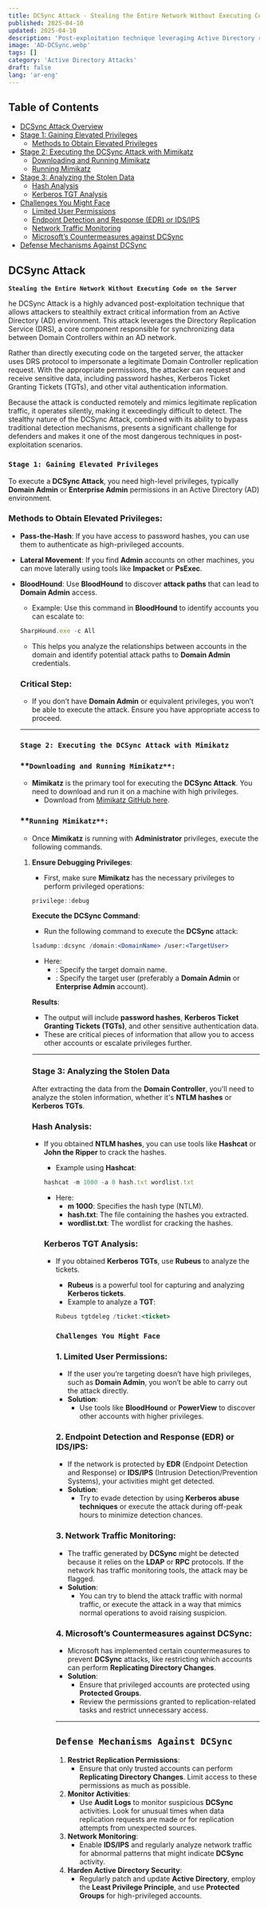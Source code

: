 ```yaml
---
title: DCSync Attack - Stealing the Entire Network Without Executing Code on the Server
published: 2025-04-10
updated: 2025-04-10
description: 'Post-exploitation technique leveraging Active Directory replication to extract credentials and compromise domain without touching the target server.'
image: 'AD-DCSync.webp'
tags: []
category: 'Active Directory Attacks'
draft: false 
lang: 'ar-eng'
---
```


## Table of Contents

- [DCSync Attack Overview](#dcsync-attack)
- [Stage 1: Gaining Elevated Privileges](#stage-1-gaining-elevated-privileges)
  - [Methods to Obtain Elevated Privileges](#methods-to-obtain-elevated-privileges)
- [Stage 2: Executing the DCSync Attack with Mimikatz](#stage-2-executing-the-dcsync-attack-with-mimikatz)
  - [Downloading and Running Mimikatz](#downloading-and-running-mimikatz)
  - [Running Mimikatz](#running-mimikatz)
- [Stage 3: Analyzing the Stolen Data](#stage-3-analyzing-the-stolen-data)
  - [Hash Analysis](#hash-analysis)
  - [Kerberos TGT Analysis](#kerberos-tgt-analysis)
- [Challenges You Might Face](#challenges-you-might-face)
  - [Limited User Permissions](#1-limited-user-permissions)
  - [Endpoint Detection and Response (EDR) or IDS/IPS](#2-endpoint-detection-and-response-edr-or-idsips)
  - [Network Traffic Monitoring](#3-network-traffic-monitoring)
  - [Microsoft’s Countermeasures against DCSync](#4-microsofts-countermeasures-against-dcsync)
- [Defense Mechanisms Against DCSync](#defense-mechanisms-against-dcsync)

## **DCSync Attack**

**`Stealing the Entire Network Without Executing Code on the Server`**

he DCSync Attack is a highly advanced post-exploitation technique that allows attackers to stealthily extract critical information from an Active Directory (AD) environment. This attack leverages the Directory Replication Service (DRS), a core component responsible for synchronizing data between Domain Controllers within an AD network.

Rather than directly executing code on the targeted server, the attacker uses DRS protocol to impersonate a legitimate Domain Controller replication request. With the appropriate permissions, the attacker can request and receive sensitive data, including password hashes, Kerberos Ticket Granting Tickets (TGTs), and other vital authentication information.

Because the attack is conducted remotely and mimics legitimate replication traffic, it operates silently, making it exceedingly difficult to detect. The stealthy nature of the DCSync Attack, combined with its ability to bypass traditional detection mechanisms, presents a significant challenge for defenders and makes it one of the most dangerous techniques in post-exploitation scenarios.

### **`Stage 1: Gaining Elevated Privileges`**

To execute a **DCSync Attack**, you need high-level privileges, typically **Domain Admin** or **Enterprise Admin** permissions in an Active Directory (AD) environment.

### **Methods to Obtain Elevated Privileges**:

- **Pass-the-Hash**: If you have access to password hashes, you can use them to authenticate as high-privileged accounts.
- **Lateral Movement**: If you find **Admin** accounts on other machines, you can move laterally using tools like **Impacket** or **PsExec**.
- **BloodHound**: Use **BloodHound** to discover **attack paths** that can lead to **Domain Admin** access.
    - Example: Use this command in **BloodHound** to identify accounts you can escalate to:
    
    ```jsx
    SharpHound.exe -c All
    ```
    
    - This helps you analyze the relationships between accounts in the domain and identify potential attack paths to **Domain Admin** credentials.
    
    ### **Critical Step**:
    
    - If you don’t have **Domain Admin** or equivalent privileges, you won’t be able to execute the attack. Ensure you have appropriate access to proceed.
    
    ---
    
    ### `Stage 2: Executing the DCSync Attack with Mimikatz`
    
    ### **`Downloading and Running Mimikatz**:`
    
    - **Mimikatz** is the primary tool for executing the **DCSync Attack**. You need to download and run it on a machine with high privileges.
        - Download from [Mimikatz GitHub here](https://github.com/gentilkiwi/mimikatz).
    
    ### **`Running Mimikatz**:`
    
    - Once **Mimikatz** is running with **Administrator** privileges, execute the following commands.
    1. **Ensure Debugging Privileges**:
        - First, make sure **Mimikatz** has the necessary privileges to perform privileged operations:
        
        ```jsx
        privilege::debug
        ```
        
        **Execute the DCSync Command**:
        
        - Run the following command to execute the **DCSync** attack:
        
        ```jsx
        lsadump::dcsync /domain:<DomainName> /user:<TargetUser>
        ```
        
        - Here:
            - **<DomainName>**: Specify the target domain name.
            - **<TargetUser>**: Specify the target user (preferably a **Domain Admin** or **Enterprise Admin** account).
        
        **Results**:
        
        - The output will include **password hashes**, **Kerberos Ticket Granting Tickets (TGTs)**, and other sensitive authentication data.
        - These are critical pieces of information that allow you to access other accounts or escalate privileges further.
        
        ---
        
        ### **Stage 3: Analyzing the Stolen Data**
        
        After extracting the data from the **Domain Controller**, you'll need to analyze the stolen information, whether it's **NTLM hashes** or **Kerberos TGTs**.
        
        ### **Hash Analysis**:
        
        - If you obtained **NTLM hashes**, you can use tools like **Hashcat** or **John the Ripper** to crack the hashes.
            - Example using **Hashcat**:
            
            ```jsx
            hashcat -m 1000 -a 0 hash.txt wordlist.txt
            ```
            
            - Here:
                - **m 1000**: Specifies the hash type (NTLM).
                - **hash.txt**: The file containing the hashes you extracted.
                - **wordlist.txt**: The wordlist for cracking the hashes.
            
            ### **Kerberos TGT Analysis**:
            
            - If you obtained **Kerberos TGTs**, use **Rubeus** to analyze the tickets.
                - **Rubeus** is a powerful tool for capturing and analyzing **Kerberos tickets**.
                - Example to analyze a **TGT**:
                
                ```jsx
                Rubeus tgtdeleg /ticket:<ticket>
                ```
                
                ### `Challenges You Might Face`
                
                ### 1. **Limited User Permissions**:
                
                - If the user you’re targeting doesn’t have high privileges, such as **Domain Admin**, you won’t be able to carry out the attack directly.
                - **Solution**:
                    - Use tools like **BloodHound** or **PowerView** to discover other accounts with higher privileges.
                
                ### 2. **Endpoint Detection and Response (EDR) or IDS/IPS**:
                
                - If the network is protected by **EDR** (Endpoint Detection and Response) or **IDS/IPS** (Intrusion Detection/Prevention Systems), your activities might get detected.
                - **Solution**:
                    - Try to evade detection by using **Kerberos abuse techniques** or execute the attack during off-peak hours to minimize detection chances.
                
                ### 3. **Network Traffic Monitoring**:
                
                - The traffic generated by **DCSync** might be detected because it relies on the **LDAP** or **RPC** protocols. If the network has traffic monitoring tools, the attack may be flagged.
                - **Solution**:
                    - You can try to blend the attack traffic with normal traffic, or execute the attack in a way that mimics normal operations to avoid raising suspicion.
                
                ### 4. **Microsoft’s Countermeasures against DCSync**:
                
                - Microsoft has implemented certain countermeasures to prevent **DCSync** attacks, like restricting which accounts can perform **Replicating Directory Changes**.
                - **Solution**:
                    - Ensure that privileged accounts are protected using **Protected Groups**.
                    - Review the permissions granted to replication-related tasks and restrict unnecessary access.
                
                ---
                
                ## **`Defense Mechanisms Against DCSync`**
                
                1. **Restrict Replication Permissions**:
                    - Ensure that only trusted accounts can perform **Replicating Directory Changes**. Limit access to these permissions as much as possible.
                2. **Monitor Activities**:
                    - Use **Audit Logs** to monitor suspicious **DCSync** activities. Look for unusual times when data replication requests are made or for replication attempts from unexpected sources.
                3. **Network Monitoring**:
                    - Enable **IDS/IPS** and regularly analyze network traffic for abnormal patterns that might indicate **DCSync** activity.
                4. **Harden Active Directory Security**:
                    - Regularly patch and update **Active Directory**, employ the **Least Privilege Principle**, and use **Protected Groups** for high-privileged accounts.